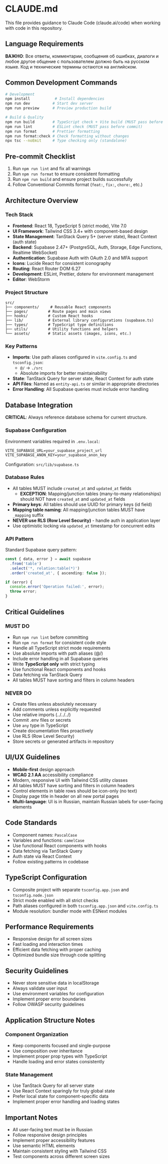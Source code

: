 # CLAUDE.md

This file provides guidance to Claude Code (claude.ai/code) when working with code in this repository.

## Language Requirements

**ВАЖНО**: Все ответы, комментарии, сообщения об ошибках, диалоги и любое другое общение с пользователем должно быть на русском языке. Код и технические термины остаются на английском.

## Common Development Commands

```bash
# Development
npm install           # Install dependencies
npm run dev          # Start dev server
npm run preview      # Preview production build

# Build & Quality
npm run build        # TypeScript check + Vite build (MUST pass before commit)
npm run lint         # ESLint check (MUST pass before commit)
npm run format       # Prettier formatting
npm run format:check # Check formatting without changes
npx tsc --noEmit     # Type checking only (standalone)
```

## Pre-commit Checklist
1. Run `npm run lint` and fix all warnings
2. Run `npm run format` to ensure consistent formatting
3. Run `npm run build` and ensure project builds successfully
4. Follow Conventional Commits format (`feat:`, `fix:`, `chore:`, etc.)

## Architecture Overview

### Tech Stack
- **Frontend**: React 18, TypeScript 5 (strict mode), Vite 7.0
- **UI Framework**: Tailwind CSS 3.4+ with component-based design
- **State Management**: TanStack Query 5+ (server state), React Context (auth state)
- **Backend**: Supabase 2.47+ (PostgreSQL, Auth, Storage, Edge Functions, Realtime WebSocket)
- **Authentication**: Supabase Auth with OAuth 2.0 and MFA support
- **Icons**: Lucide React for consistent iconography
- **Routing**: React Router DOM 6.27
- **Development**: ESLint, Prettier, dotenv for environment management
- **Editor**: WebStorm

### Project Structure
```
src/
├── components/     # Reusable React components
├── pages/         # Route pages and main views
├── hooks/         # Custom React hooks
├── lib/           # External library configurations (supabase.ts)
├── types/         # TypeScript type definitions
├── utils/         # Utility functions and helpers
└── assets/        # Static assets (images, icons, etc.)
```

### Key Patterns
- **Imports**: Use path aliases configured in `vite.config.ts` and `tsconfig.json`:
  - `@/` → `./src`
  - Absolute imports for better maintainability
- **State**: TanStack Query for server state, React Context for auth state
- **API Files**: Named as `entity-api.ts` or similar in appropriate directories
- **Error Handling**: All Supabase queries must include error handling

## Database Integration

**CRITICAL**: Always reference database schema for current structure.

### Supabase Configuration
Environment variables required in `.env.local`:
```env
VITE_SUPABASE_URL=your_supabase_project_url
VITE_SUPABASE_ANON_KEY=your_supabase_anon_key
```

Configuration: `src/lib/supabase.ts`

### Database Rules
- All tables MUST include `created_at` and `updated_at` fields
  - **EXCEPTION**: Mapping/junction tables (many-to-many relationships) should NOT have `created_at` and `updated_at` fields
- **Primary keys**: All tables should use UUID for primary keys (id field)
- **Mapping table naming**: All mapping/junction tables MUST have `_mapping` suffix
- **NEVER use RLS (Row Level Security)** - handle auth in application layer
- Use optimistic locking via `updated_at` timestamp for concurrent edits

### API Pattern
Standard Supabase query pattern:
```typescript
const { data, error } = await supabase
  .from('table')
  .select('*, relation:table(*)')
  .order('created_at', { ascending: false });

if (error) {
  console.error('Operation failed:', error);
  throw error;
}
```

## Critical Guidelines

### MUST DO
- Run `npm run lint` before committing
- Run `npm run format` for consistent code style
- Handle all TypeScript strict mode requirements
- Use absolute imports with path aliases (@/)
- Include error handling in all Supabase queries
- Write **TypeScript only** with strict typing
- Use functional React components and hooks
- Data fetching via TanStack Query
- All tables MUST have sorting and filters in column headers

### NEVER DO
- Create files unless absolutely necessary
- Add comments unless explicitly requested
- Use relative imports (../../../)
- Commit .env files or secrets
- Use `any` type in TypeScript
- Create documentation files proactively
- Use RLS (Row Level Security)
- Store secrets or generated artifacts in repository

## UI/UX Guidelines
- **Mobile-first** design approach
- **WCAG 2.1 AA** accessibility compliance
- Modern, responsive UI with Tailwind CSS utility classes
- All tables MUST have sorting and filters in column headers
- Control elements in table rows should be icon-only (no text)
- Display page title in header on all new portal pages
- **Multi-language**: UI is in Russian, maintain Russian labels for user-facing elements

## Code Standards
- Component names: `PascalCase`
- Variables and functions: `camelCase`
- Use functional React components with hooks
- Data fetching via TanStack Query
- Auth state via React Context
- Follow existing patterns in codebase

## TypeScript Configuration
- Composite project with separate `tsconfig.app.json` and `tsconfig.node.json`
- Strict mode enabled with all strict checks
- Path aliases configured in both `tsconfig.app.json` and `vite.config.ts`
- Module resolution: bundler mode with ESNext modules

## Performance Requirements
- Responsive design for all screen sizes
- Fast loading and interaction times
- Efficient data fetching with proper caching
- Optimized bundle size through code splitting

## Security Guidelines
- Never store sensitive data in localStorage
- Always validate user input
- Use environment variables for configuration
- Implement proper error boundaries
- Follow OWASP security guidelines

## Application Structure Notes

### Component Organization
- Keep components focused and single-purpose
- Use composition over inheritance
- Implement proper prop types with TypeScript
- Handle loading and error states consistently

### State Management
- Use TanStack Query for all server state
- Use React Context sparingly for truly global state
- Prefer local state for component-specific data
- Implement proper error handling and loading states

## Important Notes
- All user-facing text must be in Russian
- Follow responsive design principles
- Implement proper accessibility features
- Use semantic HTML elements
- Maintain consistent styling with Tailwind CSS
- Test components across different screen sizes